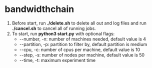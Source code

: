 # bandwidthchain

1. Before start, run **./delete.sh** to delete all out and log files and run **./cancel.sh** to cancel all of running jobs.
2. To start, run **python3 start.py** with optional flags:
    * --number, -n: number of machines needed, default value is 4
    * --partition, -p: partition to filter by, default partition is medium
    * --cpu, -c: number of cpus per machine, default value is 10
    * --step, -s: number of nodes per machine, default value is 50
    * --time, -t: maximum experiment time